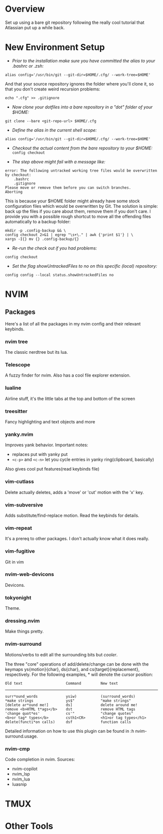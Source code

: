 # Overview
Set up using a bare git repository following the really cool tutorial that Atlassian put up a while back.
# New Environment Setup

- *Prior to the installation make sure you have committed the alias to your .bashrc or .zsh:*

`alias config='/usr/bin/git --git-dir=$HOME/.cfg/ --work-tree=$HOME'`

And that your source repository ignores the folder where you'll clone it, so that you don't create weird recursion problems:

`echo ".cfg" >> .gitignore`

- *Now clone your dotfiles into a bare repository in a "dot" folder of your $HOME:*

`git clone --bare <git-repo-url> $HOME/.cfg`

- *Define the alias in the current shell scope:*

`alias config='/usr/bin/git --git-dir=$HOME/.cfg/ --work-tree=$HOME'`

- *Checkout the actual content from the bare repository to your $HOME:*
`config checkout`

- *The step above might fail with a message like:*
```
error: The following untracked working tree files would be overwritten by checkout:
    .bashrc
    .gitignore
Please move or remove them before you can switch branches.
Aborting
```

This is because your $HOME folder might already have some stock configuration files which would be overwritten by Git. The solution is simple: back up the files if you care about them, remove them if you don't care. I provide you with a possible rough shortcut to move all the offending files automatically to a backup folder:
```
mkdir -p .config-backup && \
config checkout 2>&1 | egrep "\s+\." | awk {'print $1'} | \
xargs -I{} mv {} .config-backup/{}

```
- *Re-run the check out if you had problems:*

`config checkout`

- *Set the flag showUntrackedFiles to no on this specific (local) repository:*

`config config --local status.showUntrackedFiles no`

# NVIM

## Packages

Here's a list of all the packages in my nvim config and their relevant keybinds.

### nvim tree

The classic nerdtree but its lua.

### Telescope

A fuzzy finder for nvim. Also has a cool file explorer extension.

### lualine

Airline stuff, it's the little tabs at the top and bottom of the screen

### treesitter

Fancy highlighting and text objects and more

### yanky.nvim

Improves yank behavior. Important notes:
- replaces put with yanky put
- `<c-p>` and `<c-n>` let you cycle entries in yanky ring(clipboard, basically)

Also gives cool put features(read keybinds file)

### vim-cutlass

Delete actually deletes, adds a 'move' or 'cut' motion with the 'x' key.

### vim-subversive

Adds substitute/find-replace motion. Read the keybinds for details.

### vim-repeat

It's a prereq to other packages. I don't actually know what it does really.

### vim-fugitive

Git in vim

### nvim-web-devicons

Devicons.

### tokyonight

Theme.

### dressing.nvim

Make things pretty.

### nvim-surround

Motions/verbs to edit all the surrounding bits but *cooler*.

The three "core" operations of add/delete/change can be done with the keymaps ys{motion}{char}, ds{char}, and cs{target}{replacement}, respectively. For the following examples, * will denote the cursor position:

    Old text                    Command         New text
--------------------------------------------------------------------------------
    surr*ound_words             ysiw)           (surround_words)
    *make strings               ys$"            "make strings"
    [delete ar*ound me!]        ds]             delete around me!
    remove <b>HTML t*ags</b>    dst             remove HTML tags
    'change quot*es'            cs'"            "change quotes"
    <b>or tag* types</b>        csth1<CR>       <h1>or tag types</h1>
    delete(functi*on calls)     dsf             function calls
Detailed information on how to use this plugin can be found in :h nvim-surround.usage.

### nvim-cmp

Code completion in nvim. 
Sources:
- nvim-copilot
- nvim_lsp
- nvim_lua
- luasnip

# TMUX
# Other Tools
